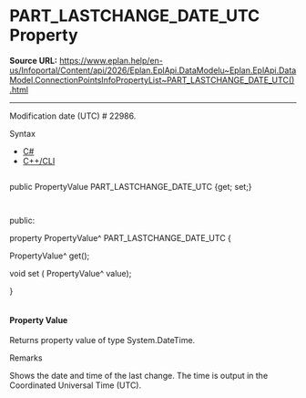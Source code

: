# PART_LASTCHANGE_DATE_UTC Property

**Source URL:** https://www.eplan.help/en-us/Infoportal/Content/api/2026/Eplan.EplApi.DataModelu~Eplan.EplApi.DataModel.ConnectionPointsInfoPropertyList~PART_LASTCHANGE_DATE_UTC().html

---

Modification date (UTC) # 22986.

Syntax

- [C#](#i-syntax-CS)
- [C++/CLI](#i-syntax-CPP2005)

```
```
public PropertyValue PART_LASTCHANGE_DATE_UTC {get; set;}
```
```

```
```
public:

property PropertyValue^ PART_LASTCHANGE_DATE_UTC {

   PropertyValue^ get();

   void set (    PropertyValue^ value);

}
```
```

#### Property Value

Returns property value of type System.DateTime.

Remarks

Shows the date and time of the last change. The time is output in the Coordinated Universal Time (UTC).
